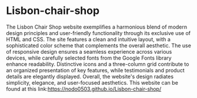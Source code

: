 # Lisbon-chair-shop
The Lisbon Chair Shop website exemplifies a harmonious blend of modern design principles and user-friendly functionality through its exclusive use of HTML and CSS. The site features a clean and intuitive layout, with a sophisticated color scheme that complements the overall aesthetic. The use of responsive design ensures a seamless experience across various devices, while carefully selected fonts from the Google Fonts library enhance readability. Distinctive icons and a three-column grid contribute to an organized presentation of key features, while testimonials and product details are elegantly displayed. Overall, the website's design radiates simplicity, elegance, and user-focused aesthetics. This website can be found at this link:https://nodo0503.github.io/Lisbon-chair-shop/





